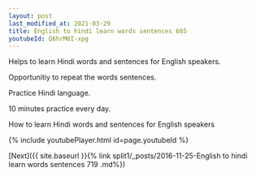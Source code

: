 ```yaml
---
layout: post
last_modified_at: 2021-03-29
title: English to hindi learn words sentences 605 
youtubeId: Q6hrM0I-xpg
---
```

 
 
Helps to learn Hindi words and sentences for English speakers.

Opportunitiy to repeat the words sentences. 

Practice Hindi language. 
 
10 minutes practice every day. 
 
How to learn Hindi words and sentences for English speakers 
 
{% include youtubePlayer.html id=page.youtubeId %}
 
 
[Next]({{ site.baseurl }}{% link  split1/_posts/2016-11-25-English to hindi learn words sentences 719 .md%})
 
